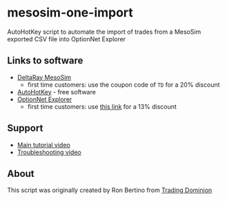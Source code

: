 # mesosim-one-import
AutoHotKey script to automate the import of trades from a MesoSim exported CSV file into OptionNet Explorer

## Links to software
- [DeltaRay MesoSim](https://deltaray.io/)
  - first time customers: use the coupon code of `TD` for a 20% discount
- [AutoHotKey](https://www.autohotkey.com/) - free software
- [OptionNet Explorer](https://www.optionnetexplorer.com/)
  - first time customers: use [this link](https://tdom.to/one) for a 13% discount

## Support
- [Main tutorial video](https://www.youtube.com/watch?v=kqCY-KLo_YQ)
- [Troubleshooting video](https://youtu.be/IwQtqKhsELo)

## About
This script was originally created by Ron Bertino from [Trading Dominion](https://tradingdominion.com)
